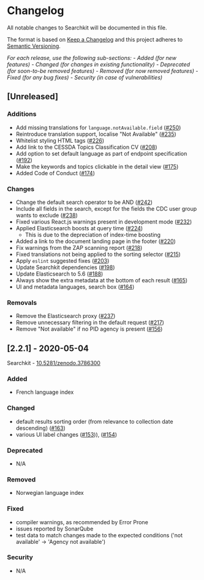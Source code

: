 # Changelog

All notable changes to Searchkit will be documented in this file.

The format is based on [Keep a Changelog](http://keepachangelog.com/en/1.0.0/)
and this project adheres to [Semantic Versioning](http://semver.org/spec/v2.0.0.html).

*For each release, use the following sub-sections:*
*- Added (for new features)*
*- Changed (for changes in existing functionality)*
*- Deprecated (for soon-to-be removed features)*
*- Removed (for now removed features)*
*- Fixed (for any bug fixes)*
*- Security (in case of vulnerabilities)*

## [Unreleased]

### Additions

- Add missing translations for `language.notAvailable.field` ([#250](https://bitbucket.org/cessda/cessda.cdc.version2/issues/250))
- Reintroduce translation support, localise "Not Available" ([#235](https://bitbucket.org/cessda/cessda.cdc.version2/issues/235))
- Whitelist styling HTML tags ([#226](https://bitbucket.org/cessda/cessda.cdc.version2/issues/226))
- Add link to the CESSDA Topics Classification CV ([#208](https://bitbucket.org/cessda/cessda.cdc.version2/issues/208))
- Add option to set default language as part of endpoint specification ([#192](https://bitbucket.org/cessda/cessda.cdc.version2/issues/192))
- Make the keywords and topics clickable in the detail view ([#175](https://bitbucket.org/cessda/cessda.cdc.version2/issues/175))
- Added Code of Conduct ([#174](https://bitbucket.org/cessda/cessda.cdc.version2/issues/174))

### Changes

- Change the default search operator to be AND ([#242](https://bitbucket.org/cessda/cessda.cdc.version2/issues/242))
- Include all fields in the search, except for the fields the CDC user group wants to exclude ([#238](https://bitbucket.org/cessda/cessda.cdc.version2/issues/238))
- Fixed various React.js warnings present in development mode ([#232](https://bitbucket.org/cessda/cessda.cdc.version2/issues/232))
- Applied Elasticsearch boosts at query time ([#224](https://bitbucket.org/cessda/cessda.cdc.version2/issues/224/why-no-results-with-title))
	- This is due to the depreciation of index-time boosting
- Added a link to the document landing page in the footer ([#220](https://bitbucket.org/cessda/cessda.cdc.version2/issues/220))
- Fix warnings from the ZAP scanning report ([#218](https://bitbucket.org/cessda/cessda.cdc.version2/issues/218))
- Fixed translations not being applied to the sorting selector ([#215](https://bitbucket.org/cessda/cessda.cdc.version2/issues/215))
- Apply `eslint` suggested fixes ([#203](https://bitbucket.org/cessda/cessda.cdc.version2/issues/203))
- Update Searchkit dependencies ([#198](https://bitbucket.org/cessda/cessda.cdc.version2/issues/198))
- Update Elasticsearch to 5.6 ([#188](https://bitbucket.org/cessda/cessda.cdc.version2/issues/188))
- Always show the extra metadata at the bottom of each result ([#165](https://bitbucket.org/cessda/cessda.cdc.version2/issues/165))
- UI and metadata languages, search box ([#164](https://bitbucket.org/cessda/cessda.cdc.version2/issues/164))

### Removals

- Remove the Elasticsearch proxy ([#237](https://bitbucket.org/cessda/cessda.cdc.version2/issues/237))
- Remove unnecessary filtering in the default request ([#217](https://bitbucket.org/cessda/cessda.cdc.version2/issues/217))
- Remove "Not available" if no PID agency is present ([#156](https://bitbucket.org/cessda/cessda.cdc.version2/issues/156))

## [2.2.1] - 2020-05-04

Searchkit - [10.5281/zenodo.3786300](https://zenodo.org/record/3786300)

### Added

- French language index

### Changed

- default results sorting order (from relevance to collection date descending) ([#163](https://bitbucket.org/cessda/cessda.cdc.version2/issues/163))
- various UI label changes ([#153](https://bitbucket.org/cessda/cessda.cdc.version2/issues/153))), ([#154](https://bitbucket.org/cessda/cessda.cdc.version2/issues/154))

### Deprecated

- N/A

### Removed

- Norwegian language index

### Fixed

- compiler warnings, as recommended by Error Prone
- issues reported by SonarQube
- test data to match changes made to the expected conditions ('not available' -> 'Agency not available')

### Security

- N/A
